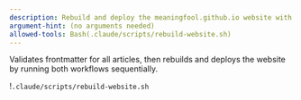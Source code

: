 ```yaml
---
description: Rebuild and deploy the meaningfool.github.io website with frontmatter validation
argument-hint: (no arguments needed)
allowed-tools: Bash(.claude/scripts/rebuild-website.sh)
---
```


Validates frontmatter for all articles, then rebuilds and deploys the website by running both workflows sequentially.

!`.claude/scripts/rebuild-website.sh`